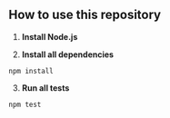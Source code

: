 ## How to use this repository

1. **Install Node.js**

2. **Install all dependencies**
```
npm install
```

3. **Run all tests**
```
npm test
```

